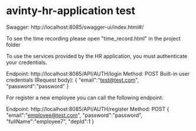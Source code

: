 # avinty-hr-application test

Swagger: http://localhost:8085/swagger-ui/index.html#/

To see the time recording please open "time_record.html" in the project folder

To use the services provided by the HR application, you must authenticate your credentials.

Endpoint: http://localhost:8085/API/AUTH/login
Method: POST
Built-in user credentials (Request body):
{
"email":"test@test.com",
"password":"password"
}

For register a new employee you can call the following endpoint:

Endpoint: http://localhost:8085/API/AUTH/register
Method: POST
{
"email":"employee@test.com",
"password":"password",
"fullName":"employee7",
"depId":1
}
